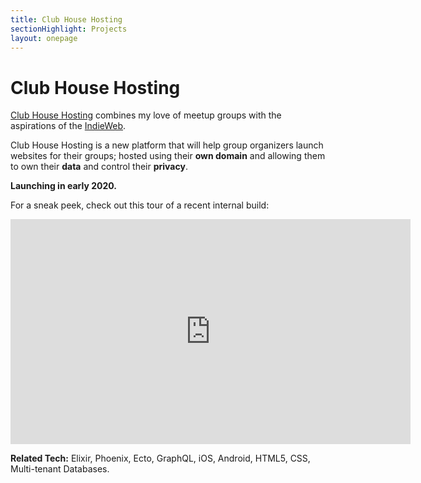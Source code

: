 ```yaml
---
title: Club House Hosting
sectionHighlight: Projects
layout: onepage
---
```


# Club House Hosting

[Club House Hosting](http://clubhouse.host/) combines my love of meetup groups with the aspirations of the [IndieWeb](https://indieweb.org/IndieWeb). 

Club House Hosting is a new platform that will help group organizers launch websites for their groups; hosted using their **own domain** and allowing them to own their **data** and control their **privacy**.

**Launching in early 2020.**

For a sneak peek, check out this tour of a recent internal build:

<iframe src="https://player.vimeo.com/video/375320040" width="640" height="360" frameborder="0" allow="autoplay; fullscreen" allowfullscreen></iframe>

**Related Tech:** Elixir, Phoenix, Ecto, GraphQL, iOS, Android, HTML5, CSS, Multi-tenant Databases.